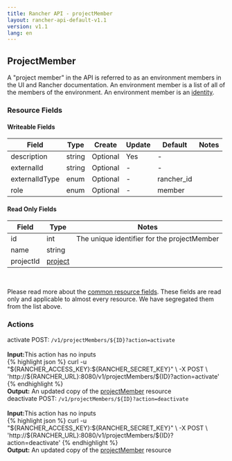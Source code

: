 ```yaml
---
title: Rancher API - projectMember
layout: rancher-api-default-v1.1
version: v1.1
lang: en
---
```


## ProjectMember

A "project member" in the API is referred to as an environment members in the UI and Rancher documentation. An environment member is a list of all of the members of the  environment. An environment member is an [identity]({{site.baseurl}}/rancher/{{page.version}}/{{page.lang}}/api/api-resources/identity).

### Resource Fields

#### Writeable Fields

Field | Type | Create | Update | Default | Notes
---|---|---|---|---|---
description | string | Optional | Yes | - | 
externalId | string | Optional | - | - | 
externalIdType | enum | Optional | - | rancher_id | 
role | enum | Optional | - | member | 


#### Read Only Fields

Field | Type   | Notes
---|---|---
id | int  | The unique identifier for the projectMember
name | string  | 
projectId | [project]({{site.baseurl}}/rancher/{{page.version}}/{{page.lang}}/api/api-resources/project/)  | 


<br>

Please read more about the [common resource fields]({{site.baseurl}}/rancher/{{page.version}}/{{page.lang}}/api/common/). These fields are read only and applicable to almost every resource. We have segregated them from the list above.




### Actions

<div class="action" id="activate">
<span class="header">
activate
<span class="headerright">POST:  <code>/v1/projectMembers/${ID}?action=activate</code></span></span>
<div class="action-contents">

<br>
<span class="input">
<strong>Input:</strong>This action has no inputs</span>

<br>
{% highlight json %}
curl -u "${RANCHER_ACCESS_KEY}:${RANCHER_SECRET_KEY}" \
-X POST \
'http://${RANCHER_URL}:8080/v1/projectMembers/${ID}?action=activate'
{% endhighlight %}
<br>
<span class="output"><strong>Output:</strong> An updated copy of the <a href="{{site.baseurl}}/rancher/{{page.version}}/{{page.lang}}/api/api-resources/projectMember/">projectMember</a> resource</span>
</div></div>

<div class="action" id="deactivate">
<span class="header">
deactivate
<span class="headerright">POST:  <code>/v1/projectMembers/${ID}?action=deactivate</code></span></span>
<div class="action-contents">

<br>
<span class="input">
<strong>Input:</strong>This action has no inputs</span>

<br>
{% highlight json %}
curl -u "${RANCHER_ACCESS_KEY}:${RANCHER_SECRET_KEY}" \
-X POST \
'http://${RANCHER_URL}:8080/v1/projectMembers/${ID}?action=deactivate'
{% endhighlight %}
<br>
<span class="output"><strong>Output:</strong> An updated copy of the <a href="{{site.baseurl}}/rancher/{{page.version}}/{{page.lang}}/api/api-resources/projectMember/">projectMember</a> resource</span>
</div></div>


